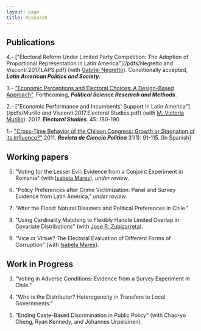 ```yaml
---
layout: page
title: Research
---
```


## Publications

4.- ["Electoral Reform Under Limited Party Competition: The Adoption of Proportional Representation in Latin America"](/pdfs/Negretto and Visconti.2017.LAPS.pdf) (with [Gabriel Negretto](https://gabrielnegretto.com/)). Conditionally accepted, ***Latin American Politics and Society***.

3.- ["Economic Perceptions and Electoral Choices: A Design-Based Approach"](/pdfs/Visconti.2017.PSRM.pdf). Forthcoming, ***Political Science Research and Methods***.

2.- ["Economic Performance and Incumbents' Support in Latin America"](/pdfs/Murillo and Visconti.2017.Electoral Studies.pdf) (with [M. Victoria Murillo](https://mariavictoriamurillo.com/)). 2017. ***Electoral Studies***. 45: 180-190.

1.- ["Cross-Time Behavior of the Chilean Congress: Growth or Stagnation of its Influence?"](/pdfs/Visconti.2011.RCP.pdf) 2011. ***Revista de Ciencia Politica*** 31(1): 91-115. [In Spanish]

## Working papers

5. "Voting for the Lesser Evil: Evidence from a Conjoint Experiment in Romania" (with [Isabela Mares](http://www.isabelamares.org/)), *under review*. 

4. "Policy Preferences after Crime Victimization: Panel and Survey Evidence from Latin America," *under review*.

3. "After the Flood: Natural Disasters and Political Preferences in Chile."

2. "Using Cardinality Matching to Flexibly Handle Limited Overlap in Covariate Distributions" (with [Jose R. Zubizarreta](https://scholar.google.com/citations?user=p_P5DAcAAAAJ&hl=en)).

1. "Vice or Virtue? The Electoral Evaluation of Different Forms of Corruption" (with [Isabela Mares](http://www.isabelamares.org/)).

## Work in Progress

3. "Voting in Adverse Conditions: Evidence from a Survey Experiment in Chile."

2. "Who is the Distributor? Heterogeneity in Transfers to Local Governments."

1. "Ending Caste-Based Discrimination in Public Policy" (with Chao-yo Cheng, Ryan Kennedy, and Johannes
Urpelainen).

